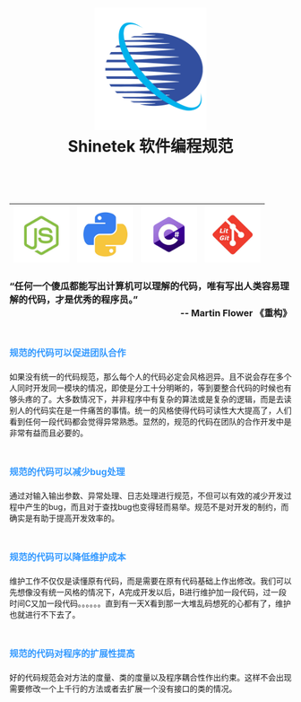 <h1 align="center">
    <img src="./public/logo.png" alt="Standard - Shinetek Style Guide" width="200">
  <br>
  Shinetek 软件编程规范
  <br>
  <br>
</h1>
<br>
<!-- <div align="center">
  <a herf="./doc/standard-js.md" style="margin: 5px 20px">
    <img src="./public/js.jpg" alt="Standard - Shinetek Style Guide" height="100">
  </a>
  <a herf="./doc/standard-python.md" style="margin: 5px 20px">
    <img src="./public/python2.jpg" alt="Standard - Shinetek Style Guide" height="100">
  </a>
  <a herf="./doc/standard-csharp.md" style="margin: 5px 20px">
    <img src="./public/csharp.jpg" alt="Standard - Shinetek Style Guide" height="100">
  </a>
  <a herf="./doc/standard-git.md" style="margin: 5px 20px">
    <img src="./public/git2.jpg" alt="Standard - Shinetek Style Guide" height="100">
  </a>
</div> -->

<div align="center">

[<img src="./public/js.jpg" width=100>](./doc/standard-js.md) | [<img src="./public/pythont.jpg" width=100>](./doc/standard-python.md) | [<img src="./public/csharp.jpg" width=100>](./doc/standard-csharp.md) | [<img src="./public/git.jpg" width=100>](./doc/standard-git.md)
|----|----|----|----|

</div>

<h3 color="#0099FF">
“任何一个傻瓜都能写出计算机可以理解的代码，唯有写出人类容易理解的代码，才是优秀的程序员。”
<br>
<div align="right">-- Martin Flower 《重构》</div>
</h3>

# <font color=#3399FF size=3>规范的代码可以促进团队合作</font>

如果没有统一的代码规范，那么每个人的代码必定会风格迥异。且不说会存在多个人同时开发同一模块的情况，即使是分工十分明晰的，等到要整合代码的时候也有够头疼的了。大多数情况下，并非程序中有复杂的算法或是复杂的逻辑，而是去读别人的代码实在是一件痛苦的事情。统一的风格使得代码可读性大大提高了，人们看到任何一段代码都会觉得异常熟悉。显然的，规范的代码在团队的合作开发中是非常有益而且必要的。

# <font color=#3399FF size=3>规范的代码可以减少bug处理</font>

通过对输入输出参数、异常处理、日志处理进行规范，不但可以有效的减少开发过程中产生的bug，而且对于查找bug也变得轻而易举。规范不是对开发的制约，而确实是有助于提高开发效率的。

# <font color=#3399FF size=3>规范的代码可以降低维护成本</font>

维护工作不仅仅是读懂原有代码，而是需要在原有代码基础上作出修改。我们可以先想像没有统一风格的情况下，A完成开发以后，B进行维护加一段代码，过一段时间C又加一段代码。。。。。。直到有一天X看到那一大堆乱码想死的心都有了，维护也就进行不下去了。

# <font color=#3399FF size=3>规范的代码对程序的扩展性提高</font>

好的代码规范会对方法的度量、类的度量以及程序耦合性作出约束。这样不会出现需要修改一个上千行的方法或者去扩展一个没有接口的类的情况。
